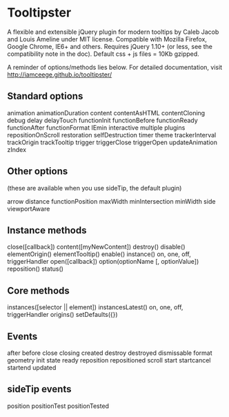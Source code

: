 Tooltipster
===========

A flexible and extensible jQuery plugin for modern tooltips by Caleb Jacob and Louis Ameline under MIT license.
Compatible with Mozilla Firefox, Google Chrome, IE6+ and others.
Requires jQuery 1.10+ (or less, see the compatibility note in the doc).
Default css + js files = 10Kb gzipped.

A reminder of options/methods lies below. For detailed documentation, visit http://iamceege.github.io/tooltipster/

Standard options
----------------

animation
animationDuration
content
contentAsHTML
contentCloning
debug
delay
delayTouch
functionInit
functionBefore
functionReady
functionAfter
functionFormat
IEmin
interactive
multiple
plugins
repositionOnScroll
restoration
selfDestruction
timer
theme
trackerInterval
trackOrigin
trackTooltip
trigger
triggerClose
triggerOpen
updateAnimation
zIndex

Other options
-------------

(these are available when you use sideTip, the default plugin)

arrow
distance
functionPosition
maxWidth
minIntersection
minWidth
side
viewportAware

Instance methods
----------------

close([callback])
content([myNewContent])
destroy()
disable()
elementOrigin()
elementTooltip()
enable()
instance()
on, one, off, triggerHandler
open([callback])
option(optionName [, optionValue])
reposition()
status()

Core methods
------------

instances([selector || element])
instancesLatest()
on, one, off, triggerHandler
origins()
setDefaults({})

Events
------

after
before
close
closing
created
destroy
destroyed
dismissable
format
geometry
init
state
ready
reposition
repositioned
scroll
start
startcancel
startend
updated

sideTip events
--------------

position
positionTest
positionTested
